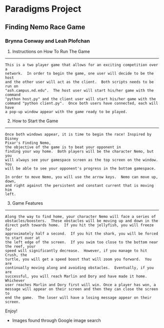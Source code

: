 # Paradigms Project
## Finding Nemo Race Game
### Brynna Conway and Leah Plofchan

1. Instructions on How To Run The Game
------------------------------------------
    This is a two player game that allows for an exciting competition over a
    network.  In order to begin the game, one user will decide to be the host
    and the other user will act as the client.  Both scripts needs to be run on
    "ash.campus.nd.edu".  The host user will start his/her game with the command
    "python host.py" and the client user will start his/her game with the
    command "python client.py".  Once both users have connected, each will have
    a pop-up window appear with the game ready to be played.

2. How to Start the Game
----------------------------
    Once both windows appear, it is time to begin the race! Inspired by Disney
    Pixar's Finding Nemo, 
    the objective of the game is to beat your opponent in
    finding your way home.  Both players will be the character Nemo, but you
    will always see your gamespace screen as the top screen on the window.  You
    will be able to see your opponent's progress in the bottom gamespace.  

    In order to move Nemo, you will use the arrow keys.  Nemo can move up, down,
    and right against the persistent and constant current that is moving him
    left.  

3. Game Features
-----------------
    Along the way to find home, your character Nemo will face a series of
    obstacles/boosters.  These obstacles will be moving up and down in the
    direct path towards home.  If you hit the jellyfish, you will freeze for
    approximately half a second.  If you hit the shark, you will be forced to start over at
    the left edge of the screen.  If you swim too close to the bottom near the reef, your
    speed will significantly decrease.  However, if you manage to hit Crush, the
    turtle, you will get a speed boost that will zoom you forward.  You are
    continually moving along and avoiding obstacles.  Eventually, if you are
    successful, you will reach Marlin and Dory and have made it home. Whichever
    user reaches Marlin and Dory first will win. Once a player has won, a
    message will appear on their screen and then they can close the screen to
    end the game.  The loser will have a losing message appear on their screen.
    
Enjoy!

* Images found through Google image search
